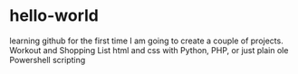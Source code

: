 # hello-world
learning github for the first time
I am going to create a couple of projects. Workout and Shopping List html and css with Python, PHP, or just plain ole Powershell scripting
